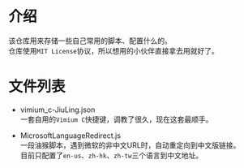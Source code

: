 # 介绍
该仓库用来存储一些自己常用的脚本、配置什么的。  
仓库使用`MIT License`协议，所以想用的小伙伴直接拿去用就好了。  

# 文件列表  
* vimium_c-JiuLing.json  
一套自用的`Vimium C`快捷键，调教了很久，现在这套最顺手。  

* MicrosoftLanguageRedirect.js  
一段油猴脚本，遇到微软的非中文URL时，自动重定向到中文版链接。  
目前只配置了`en-us`、`zh-hk`、`zh-tw`三个语言到中文地址。  